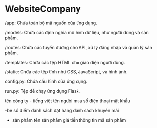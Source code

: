 # WebsiteCompany
/app: Chứa toàn bộ mã nguồn của ứng dụng.

/models: Chứa các định nghĩa mô hình dữ liệu, như người dùng và sản phẩm.

/routes: Chứa các tuyến đường cho API, xử lý đăng nhập và quản lý sản phẩm.

/templates: Chứa các tệp HTML cho giao diện người dùng.

/static: Chứa các tệp tĩnh như CSS, JavaScript, và hình ảnh.

config.py: Chứa cấu hình của ứng dụng.

run.py: Tệp để chạy ứng dụng Flask.


tên công ty - tiếng việt
tên người mua
số điện thoại
mật khẩu

-be
số điểm
danh sách đặt hàng
danh sách khuyến mãi 

- sản phẩm
tên sản phẩm
giá tiền
thông tin
mã sản phẩm

